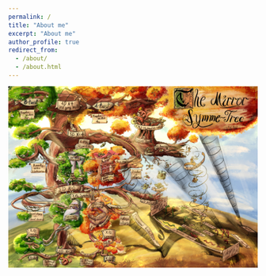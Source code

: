 ```yaml
---
permalink: /
title: "About me"
excerpt: "About me"
author_profile: true
redirect_from: 
  - /about/
  - /about.html
---
```

![MirrorSymmetry](/images/MirrorSymmeTree.jpg)
